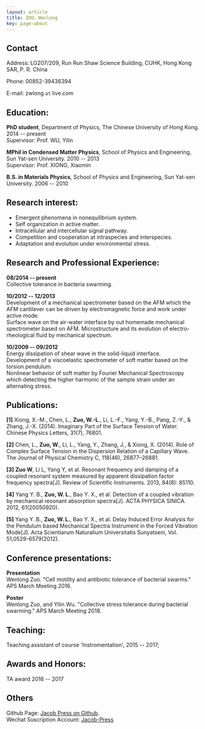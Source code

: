 ```yaml
---
layout: article
title: ZUO，Wenlong
key: page-about
---
```


## Contact

Address: LG207/209, Run Run Shaw Science Building, CUHK, Hong Kong SAR, P. R. China

Phone: 00852-39436394

E-mail: zwlong ```at``` live.com

## Education:

**PhD student**, Department of Physics, The Chinese University of Hong Kong.  2014 -- present  
Supervisor: Prof. WU, Yilin

**MPhil in Condensed Matter Physics**, School of Physics and Engineering, Sun Yat-sen University. 2010 -- 2013  
Supervisor: Prof. XIONG, Xiaomin

**B.S. in Materials Physics**, School of Physics and Engineering, Sun Yat-sen University. 2006 -- 2010

## Research interest:

* Emergent phenomena in nonequilibrium system.  
* Self organization in active matter.   
* Intracellular and intercellular signal pathway.   
* Competition and cooperation at intraspecies and interspecies.   
* Adaptation and evolution under environmental stress.

## Research and Professional Experience:

**08/2014 -- present**  
Collective tolerance in bacteria swarming.

**10/2012 -- 12/2013**  
Development of a mechanical spectrometer based on the AFM which the AFM cantilever can be driven by electromagnetic force and work under active mode.  
Surface wave on the air-water interface by out homemade mechanical spectrometer based on AFM.
Microstructure and its evolution of electro-rheological fluid by mechanical spectrum.

**10/2009 -- 09/2012**  
Energy dissipation of shear wave in the solid-liquid interface.  
Development of a viscoelastic spectrometer of soft matter based on the torsion pendulum.  
Nonlinear behavior of soft matter by Fourier Mechanical Spectroscopy which detecting the higher harmonic of the sample strain under an alternating stress.


## Publications:

**[1]** Xiong, X.-M., Chen, L., **Zuo, W.-L**., Li, L.-F., Yang, Y.-B., Pang, Z.-Y., & Zhang, J.-X. (2014). Imaginary Part of the Surface Tension of Water. Chinese Physics Letters, 31(7), 76801.

**[2]** Chen, L., **Zuo, W.**, Li, L., Yang, Y., Zhang, J., & Xiong, X. (2014). Role of Complex Surface Tension in the Dispersion Relation of a Capillary Wave. The Journal of Physical Chemistry C, 118(46), 26877–26881.

**[3]** **Zuo W**, Li L, Yang Y, et al. Resonant frequency and damping of a coupled resonant system measured by apparent dissipation factor frequency spectra[J]. Review of Scientific Instruments. 2013, 84(8): 85110.

**[4]** Yang Y. B., **Zuo, W. L**., Bao Y. X., et al. Detection of a coupled vibration by mechanical resonant absorption spectra[J]. ACTA PHYSICA SINICA. 2012, 61(20050920).

**[5]** Yang Y. B., **Zuo, W. L.**, Bao Y. X., et al. Delay Induced Error Analysis for the Pendulum based Mechanical Spectra Instrument in the Forced Vibration Mode[J]. Acta Scientiarum Naturalium Universitatis Sunyatseni, Vol. 51,0529-6579(2012).

## Conference presentations:

**Presentation**  
Wenlong Zuo. "Cell motility and antibiotic tolerance of bacterial swarms." APS March Meeting 2016.

**Poster**  
Wenlong Zuo, and Yilin Wu. "Collective stress tolerance during bacterial swarming." APS March Meeting 2018.


## Teaching:

Teaching assistant of course 'Instromentation', 2015 -- 2017;

## Awards and Honors:

TA award 2016 -- 2017

## Others
Github Page: [Jacob Press on Github](https://jacobzuo.github.io "Jacob Press on Github").  
Wechat Suscription Account: [Jacob-Press](https://mp.weixin.qq.com/mp/profile_ext?action=home&__biz=MzI4MjYzMTcwNQ==&subscene=0#wechat_redirect "Jacob Press")



